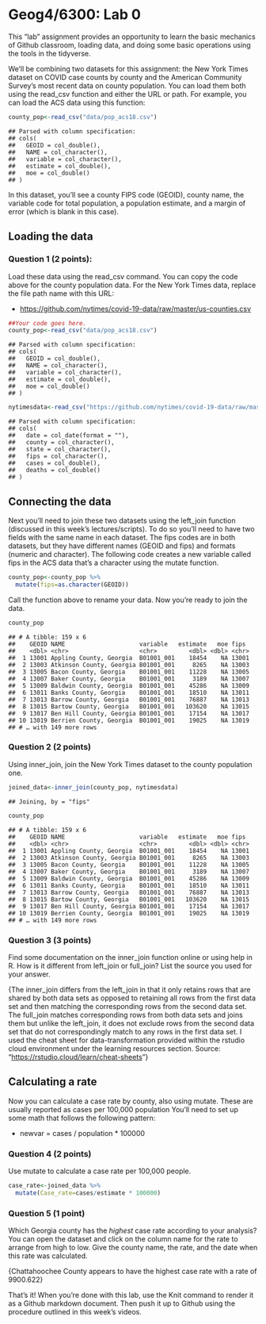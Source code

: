 Geog4/6300: Lab 0
================

This “lab” assignment provides an opportunity to learn the basic
mechanics of Github classroom, loading data, and doing some basic
operations using the tools in the tidyverse.

We’ll be combining two datasets for this assignment: the New York Times
dataset on COVID case counts by county and the American Community
Survey’s most recent data on county population. You can load them both
using the read\_csv function and either the URL or path. For example,
you can load the ACS data using this function:

``` r
county_pop<-read_csv("data/pop_acs18.csv")
```

    ## Parsed with column specification:
    ## cols(
    ##   GEOID = col_double(),
    ##   NAME = col_character(),
    ##   variable = col_character(),
    ##   estimate = col_double(),
    ##   moe = col_double()
    ## )

In this dataset, you’ll see a county FIPS code (GEOID), county name, the
variable code for total population, a population estimate, and a margin
of error (which is blank in this case).

## Loading the data

### Question 1 (2 points):

Load these data using the read\_csv command. You can copy the code above
for the county population data. For the New York Times data, replace the
file path name with this URL:

  - <https://github.com/nytimes/covid-19-data/raw/master/us-counties.csv>

<!-- end list -->

``` r
##Your code goes here.
county_pop<-read_csv("data/pop_acs18.csv")
```

    ## Parsed with column specification:
    ## cols(
    ##   GEOID = col_double(),
    ##   NAME = col_character(),
    ##   variable = col_character(),
    ##   estimate = col_double(),
    ##   moe = col_double()
    ## )

``` r
nytimesdata<-read_csv("https://github.com/nytimes/covid-19-data/raw/master/us-counties.csv")
```

    ## Parsed with column specification:
    ## cols(
    ##   date = col_date(format = ""),
    ##   county = col_character(),
    ##   state = col_character(),
    ##   fips = col_character(),
    ##   cases = col_double(),
    ##   deaths = col_double()
    ## )

## Connecting the data

Next you’ll need to join these two datasets using the left\_join
function (discussed in this week’s lectures/scripts). To do so you’ll
need to have two fields with the same name in each dataset. The fips
codes are in both datasets, but they have different names (GEOID and
fips) and formats (numeric and character). The following code creates a
new variable called fips in the ACS data that’s a character using the
mutate function.

``` r
county_pop<-county_pop %>%
  mutate(fips=as.character(GEOID))
```

Call the function above to rename your data. Now you’re ready to join
the data.

``` r
county_pop
```

    ## # A tibble: 159 x 6
    ##    GEOID NAME                     variable   estimate   moe fips 
    ##    <dbl> <chr>                    <chr>         <dbl> <dbl> <chr>
    ##  1 13001 Appling County, Georgia  B01001_001    18454    NA 13001
    ##  2 13003 Atkinson County, Georgia B01001_001     8265    NA 13003
    ##  3 13005 Bacon County, Georgia    B01001_001    11228    NA 13005
    ##  4 13007 Baker County, Georgia    B01001_001     3189    NA 13007
    ##  5 13009 Baldwin County, Georgia  B01001_001    45286    NA 13009
    ##  6 13011 Banks County, Georgia    B01001_001    18510    NA 13011
    ##  7 13013 Barrow County, Georgia   B01001_001    76887    NA 13013
    ##  8 13015 Bartow County, Georgia   B01001_001   103620    NA 13015
    ##  9 13017 Ben Hill County, Georgia B01001_001    17154    NA 13017
    ## 10 13019 Berrien County, Georgia  B01001_001    19025    NA 13019
    ## # … with 149 more rows

### Question 2 (2 points)

Using inner\_join, join the New York Times dataset to the county
population one.

``` r
joined_data<-inner_join(county_pop, nytimesdata)
```

    ## Joining, by = "fips"

``` r
county_pop
```

    ## # A tibble: 159 x 6
    ##    GEOID NAME                     variable   estimate   moe fips 
    ##    <dbl> <chr>                    <chr>         <dbl> <dbl> <chr>
    ##  1 13001 Appling County, Georgia  B01001_001    18454    NA 13001
    ##  2 13003 Atkinson County, Georgia B01001_001     8265    NA 13003
    ##  3 13005 Bacon County, Georgia    B01001_001    11228    NA 13005
    ##  4 13007 Baker County, Georgia    B01001_001     3189    NA 13007
    ##  5 13009 Baldwin County, Georgia  B01001_001    45286    NA 13009
    ##  6 13011 Banks County, Georgia    B01001_001    18510    NA 13011
    ##  7 13013 Barrow County, Georgia   B01001_001    76887    NA 13013
    ##  8 13015 Bartow County, Georgia   B01001_001   103620    NA 13015
    ##  9 13017 Ben Hill County, Georgia B01001_001    17154    NA 13017
    ## 10 13019 Berrien County, Georgia  B01001_001    19025    NA 13019
    ## # … with 149 more rows

### Question 3 (3 points)

Find some documentation on the inner\_join function online or using help
in R. How is it different from left\_join or full\_join? List the source
you used for your answer.

{The inner\_join differs from the left\_join in that it only retains
rows that are shared by both data sets as opposed to retaining all rows
from the first data set and then matching the corresponding rows from
the second data set. The full\_join matches corresponding rows from both
data sets and joins them but unlike the left\_join, it does not exclude
rows from the second data set that do not correspondingly match to any
rows in the first data set. I used the cheat sheet for
data-transformation provided within the rstudio cloud environment under
the learning resources section. Source:
“<https://rstudio.cloud/learn/cheat-sheets>”}

## Calculating a rate

Now you can calculate a case rate by county, also using mutate. These
are usually reported as cases per 100,000 population You’ll need to set
up some math that follows the following pattern:

  - newvar = cases / population \* 100000

### Question 4 (2 points)

Use mutate to calculate a case rate per 100,000 people.

``` r
case_rate<-joined_data %>%
  mutate(Case_rate=cases/estimate * 100000)
```

### Question 5 (1 point)

Which Georgia county has the *highest* case rate according to your
analysis? You can open the dataset and click on the column name for the
rate to arrange from high to low. Give the county name, the rate, and
the date when this rate was calculated.

{Chattahoochee County appears to have the highest case rate with a rate
of 9900.622}

That’s it\! When you’re done with this lab, use the Knit command to
render it as a Github markdown document. Then push it up to Github using
the procedure outlined in this week’s videos.
